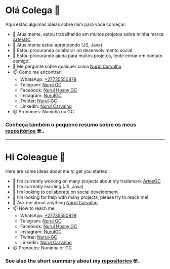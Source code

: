 # Olá Colega 👋 

Aqui estão algumas idéias sobre mim para você começar:

- 🔭 Atualmente, estou trabalhando em muitos projetos sobre minha marca [ArtesGC](https://artesgc.home.blog)
- 🌱 Atualmente estou aprendendo (JS, Java)
- 👯 Estou procurando colaborar no desenvolvimento social
- 🤔 Estou procurando ajuda para muitos projetos, tente entrar em contato comigo!
- 💬 Me pergunte sobre qualquer coisa [Nurul Carvalho](mailto:nuruldecarvalho@gmail.com)
- 📫 Como me encontrar:
    - WhatsApp: [+27735550878](https://api.whatsapp.com/send?phone=27735550878) 
    - Telegram: [Nurul GC](https://t.me/NurulGC) 
    - Facebook: [Nurul Hosny GC](https://facebook.com/nurul.carvalho) 
    - Instagram: [NurulGC](https://www.instagram.com/nurulgc/) 
    - Twitter: [Nurul-GC](https://twitter.com/NurulGC3) 
    - Linkedin: [Nurul Carvalho](https://www.linkedin.com/in/nurul-carvalho-4a64b01b4/) 
- 😄 Pronomes: Nuninha ou GC

### Conheça também o pequeno resumo sobre os meus [repositórios](https://nurul-gc.github.io/intro/) 🤓..

---

# Hi Coleague 👋

Here are some ideas about me to get you started:

- 🔭 I’m currently working on many projects about my trademark [ArtesGC](https://artesgc.home.blog)
- 🌱 I’m currently learning (JS, Java)
- 👯 I’m looking to collaborate on social development
- 🤔 I’m looking for help with many projects, please try to reach me!
- 💬 Ask me about anything [Nurul Carvalho](mailto:nuruldecarvalho@gmail.com)
- 📫 How to reach me: 
    - WhatsApp: [+27735550878](https://api.whatsapp.com/send?phone=27735550878)
    - Telegram: [Nurul GC](https://t.me/NurulGC)
    - Facebook: [Nurul Hosny GC](https://facebook.com/nurul.carvalho)
    - Instagram: [NurulGC](https://www.instagram.com/nurulgc/)
    - Twitter: [Nurul-GC](https://twitter.com/NurulGC3)
    - Linkedin: [Nurul Carvalho](https://www.linkedin.com/in/nurul-carvalho-4a64b01b4/)
- 😄 Pronouns: Nuninha or GC

### See also the short summary about my [repositories](https://nurul-gc.github.io/intro/) 🤓..
